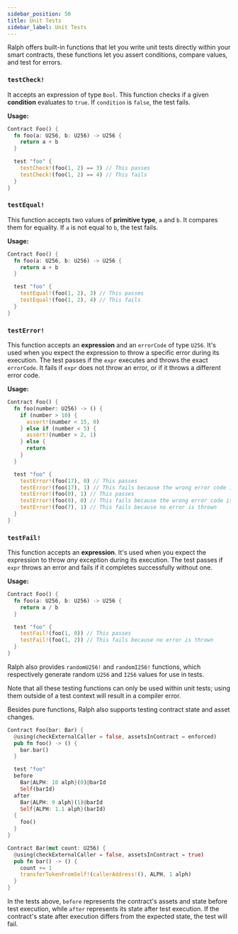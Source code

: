 ```yaml
---
sidebar_position: 50
title: Unit Tests
sidebar_label: Unit Tests
---
```


Ralph offers built-in functions that let you write unit tests directly within your smart contracts, these functions let you assert conditions, compare values, and test for errors.

### `testCheck!`

It accepts an expression of type `Bool`. This function checks if a given **condition** evaluates to `true`. If `condition` is `false`, the test fails.

**Usage:**

```rust
Contract Foo() {
  fn foo(a: U256, b: U256) -> U256 {
    return a + b
  }

  test "foo" {
    testCheck!(foo(1, 2) == 3) // This passes
    testCheck!(foo(1, 2) == 4) // This fails
  }
}
```

### `testEqual!`

This function accepts two values of **primitive type**, `a` and `b`. It compares them for equality. If `a` is not equal to `b`, the test fails.

**Usage:**

```rust
Contract Foo() {
  fn foo(a: U256, b: U256) -> U256 {
    return a + b
  }

  test "foo" {
    testEqual!(foo(1, 2), 3) // This passes
    testEqual!(foo(1, 2), 4) // This fails
  }
}
```

### `testError!`

This function accepts an **expression** and an `errorCode` of type `U256`. It's used when you expect the expression to throw a specific error during its execution. The test passes if the `expr` executes and throws the exact `errorCode`. It fails if `expr` does not throw an error, or if it throws a different error code.

**Usage:**

```rust
Contract Foo() {
  fn foo(number: U256) -> () {
    if (number > 10) {
      assert!(number < 15, 0)
    } else if (number < 5) {
      assert!(number > 2, 1)
    } else {
      return
    }
  }

  test "foo" {
    testError!(foo(17), 0) // This passes
    testError!(foo(17), 1) // This fails because the wrong error code is thrown
    testError!(foo(0), 1) // This passes
    testError!(foo(0), 0) // This fails because the wrong error code is thrown
    testError!(foo(7), 1) // This fails because no error is thrown
  }
}
```

### `testFail!`

This function accepts an **expression**. It's used when you expect the expression to throw *any* exception during its execution. The test passes if `expr` throws an error and fails if it completes successfully without one.

**Usage:**

```rust
Contract Foo() {
  fn foo(a: U256, b: U256) -> U256 {
    return a / b
  }

  test "foo" {
    testFail!(foo(1, 0)) // This passes
    testFail!(foo(1, 2)) // This fails because no error is thrown
  }
}
```

Ralph also provides `randomU256!` and `randomI256!` functions, which respectively generate random `U256` and `I256` values for use in tests.

Note that all these testing functions can only be used within unit tests; using them outside of a test context will result in a compiler error.

Besides pure functions, Ralph also supports testing contract state and asset changes.

```rust
Contract Foo(bar: Bar) {
  @using(checkExternalCaller = false, assetsInContract = enforced)
  pub fn foo() -> () {
    bar.bar()
  }

  test "foo"
  before
    Bar{ALPH: 10 alph}(0)@barId
    Self(barId)
  after
    Bar{ALPH: 9 alph}(1)@barId
    Self{ALPH: 1.1 alph}(barId)
  {
    foo()
  }
}

Contract Bar(mut count: U256) {
  @using(checkExternalCaller = false, assetsInContract = true)
  pub fn bar() -> () {
    count += 1
    transferTokenFromSelf!(callerAddress!(), ALPH, 1 alph)
  }
}
```

In the tests above, `before` represents the contract's assets and state before test execution, while `after` represents its state after test execution. If the contract's state after execution differs from the expected state, the test will fail.
